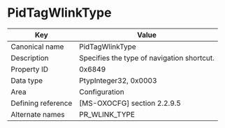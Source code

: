 # PidTagWlinkType

| Key | Value |
|---|---|
| Canonical name | PidTagWlinkType |
| Description | Specifies the type of navigation shortcut. |
| Property ID | 0x6849 |
| Data type | PtypInteger32, 0x0003 |
| Area | Configuration |
| Defining reference | [MS-OXOCFG] section 2.2.9.5 |
| Alternate names | PR_WLINK_TYPE |
